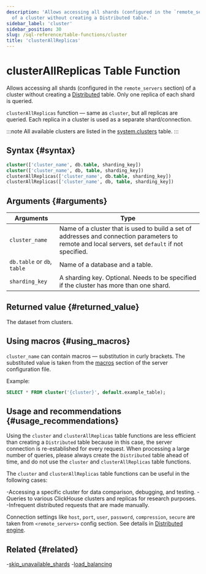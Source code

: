 ```yaml
---
description: 'Allows accessing all shards (configured in the `remote_servers` section)
  of a cluster without creating a Distributed table.'
sidebar_label: 'cluster'
sidebar_position: 30
slug: /sql-reference/table-functions/cluster
title: 'clusterAllReplicas'
---
```


# clusterAllReplicas Table Function

Allows accessing all shards (configured in the `remote_servers` section) of a cluster without creating a [Distributed](../../engines/table-engines/special/distributed.md) table. Only one replica of each shard is queried.

`clusterAllReplicas` function — same as `cluster`, but all replicas are queried. Each replica in a cluster is used as a separate shard/connection.

:::note
All available clusters are listed in the [system.clusters](../../operations/system-tables/clusters.md) table.
:::

## Syntax {#syntax}

```sql
cluster(['cluster_name', db.table, sharding_key])
cluster(['cluster_name', db, table, sharding_key])
clusterAllReplicas(['cluster_name', db.table, sharding_key])
clusterAllReplicas(['cluster_name', db, table, sharding_key])
```

## Arguments {#arguments}

| Arguments                   | Type                                                                                                                                              |
|-----------------------------|---------------------------------------------------------------------------------------------------------------------------------------------------|
| `cluster_name`              | Name of a cluster that is used to build a set of addresses and connection parameters to remote and local servers, set `default` if not specified. |
| `db.table` or `db`, `table` | Name of a database and a table.                                                                                                                   |
| `sharding_key`              | A sharding key. Optional. Needs to be specified if the cluster has more than one shard.                                                           |

## Returned value {#returned_value}

The dataset from clusters.

## Using macros {#using_macros}

`cluster_name` can contain macros — substitution in curly brackets. The substituted value is taken from the [macros](../../operations/server-configuration-parameters/settings.md#macros) section of the server configuration file.

Example:

```sql
SELECT * FROM cluster('{cluster}', default.example_table);
```

## Usage and recommendations {#usage_recommendations}

Using the `cluster` and `clusterAllReplicas` table functions are less efficient than creating a `Distributed` table because in this case, the server connection is re-established for every request. When processing a large number of queries, please always create the `Distributed` table ahead of time, and do not use the `cluster` and `clusterAllReplicas` table functions.

The `cluster` and `clusterAllReplicas` table functions can be useful in the following cases:

-Accessing a specific cluster for data comparison, debugging, and testing.
-Queries to various ClickHouse clusters and replicas for research purposes.
-Infrequent distributed requests that are made manually.

Connection settings like `host`, `port`, `user`, `password`, `compression`, `secure` are taken from `<remote_servers>` config section. See details in [Distributed engine](../../engines/table-engines/special/distributed.md).

## Related {#related}

-[skip_unavailable_shards](../../operations/settings/settings.md#skip_unavailable_shards)
-[load_balancing](../../operations/settings/settings.md#load_balancing)
